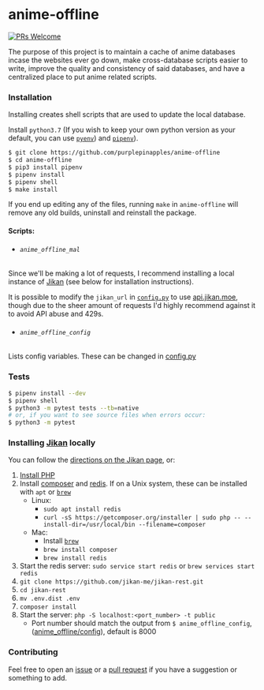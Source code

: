 
# anime-offline

[![PRs Welcome](https://img.shields.io/badge/PRs-welcome-brightgreen.svg?style=flat-square)](http://makeapullrequest.com) 

The purpose of this project is to maintain a cache of anime databases incase the websites ever go down, make cross-database scripts easier to write, improve the quality and consistency of said databases, and have a centralized place to put anime related scripts.

### Installation

Installing creates shell scripts that are used to update the local database.

Install `python3.7` (If you wish to keep your own python version as your default, you can use [`pyenv`](https://github.com/pyenv/pyenv)) and [`pipenv`](https://pipenv.readthedocs.io/en/latest/)).

```zsh
$ git clone https://github.com/purplepinapples/anime-offline
$ cd anime-offline
$ pip3 install pipenv
$ pipenv install
$ pipenv shell
$ make install
```

If you end up editing any of the files, running `make` in `anime-offline` will remove any old builds, uninstall and reinstall the package.

#### Scripts:

- ###### `anime_offline_mal`

Since we'll be making a lot of requests, I recommend installing a local instance of [Jikan](https://github.com/jikan-me/jikan-rest) (see below for installation instructions).

It is possible to modify the `jikan_url` in [`config.py`](animeoffline/config.py) to use [api.jikan.moe](http://api.jikan.moe/v3), though due to the sheer amount of requests I'd highly recommend against it to avoid API abuse and 429s.

- ###### `anime_offline_config`

Lists config variables. These can be changed in [config.py](animeoffline/config.py)

### Tests

```zsh
$ pipenv install --dev
$ pipenv shell
$ python3 -m pytest tests --tb=native
# or, if you want to see source files when errors occur:
$ python3 -m pytest
```

### Installing [Jikan](https://github.com/jikan-me/jikan-rest) locally

You can follow the [directions on the Jikan page](https://github.com/jikan-me/jikan-rest#installation), or:

1. [Install PHP](https://secure.php.net/manual/en/install.php)
2. Install [composer](https://getcomposer.org/download/) and [redis](https://redis.io/). If on a Unix system, these can be installed with `apt` or [`brew`](https://brew.sh/)
    - Linux:
      - `sudo apt install redis`
      - `curl -sS https://getcomposer.org/installer | sudo php -- --install-dir=/usr/local/bin --filename=composer`
    - Mac:
      - Install [`brew`](https://brew.sh/)
      - `brew install composer`
      - `brew install redis`
3. Start the redis server: `sudo service start redis` or `brew services start redis`
4. `git clone https://github.com/jikan-me/jikan-rest.git`
5. `cd jikan-rest`
6. `mv .env.dist .env`
7. `composer install`
8. Start the server: `php -S localhost:<port_number> -t public`
    - Port number should match the output from `$ anime_offline_config`, ([anime_offline/config](anime_offline/config.py)), default is 8000

### Contributing

Feel free to open an [issue](https://github.com/purplepinapples/anime-offline/issues) or a [pull request](https://github.com/purplepinapples/anime-offline/pulls) if you have a suggestion or something to add.
